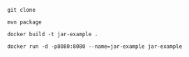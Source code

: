  ``git clone`` 
 
 ``mvn package``
 
 ``docker build -t jar-example .``

 ``docker run -d -p8080:8080 --name=jar-example jar-example``

